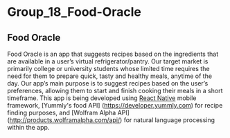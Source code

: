 # Group_18_Food-Oracle

## Food Oracle

Food Oracle is an app that suggests recipes based on the ingredients that are available in a user’s virtual refrigerator/pantry. Our target market is primarily college or university students whose limited time requires the need for them to prepare quick, tasty and healthy meals, anytime of the day. Our app’s main purpose is to suggest recipes based on the user’s preferences, allowing them to start and finish cooking their meals in a short timeframe. This app is being developed using [React Native](http://www.reactnative.com) mobile framework, [Yummly's food API] (https://developer.yummly.com) for recipe finding purposes, and [Wolfram Alpha API] (http://products.wolframalpha.com/api/) for natural language processing within the app.  

